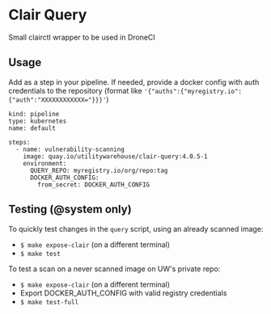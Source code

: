 # Clair Query
Small clairctl wrapper to be used in DroneCI

## Usage
Add as a step in your pipeline. If needed, provide a docker config with auth
credentials to the repository (format like `'{"auths":{"myregistry.io":{"auth":"XXXXXXXXXXXX="}}}'`)

```
kind: pipeline
type: kubernetes
name: default

steps:
  - name: vulnerability-scanning
    image: quay.io/utilitywarehouse/clair-query:4.0.5-1
    environment:
      QUERY_REPO: myregistry.io/org/repo:tag
      DOCKER_AUTH_CONFIG:
        from_secret: DOCKER_AUTH_CONFIG
```

## Testing (@system only)
To quickly test changes in the `query` script, using an already scanned image:
  * `$ make expose-clair` (on a different terminal)
  * `$ make test`

To test a scan on a never scanned image on UW's private repo:
  * `$ make expose-clair` (on a different terminal)
  * Export DOCKER_AUTH_CONFIG with valid registry credentials
  * `$ make test-full`
